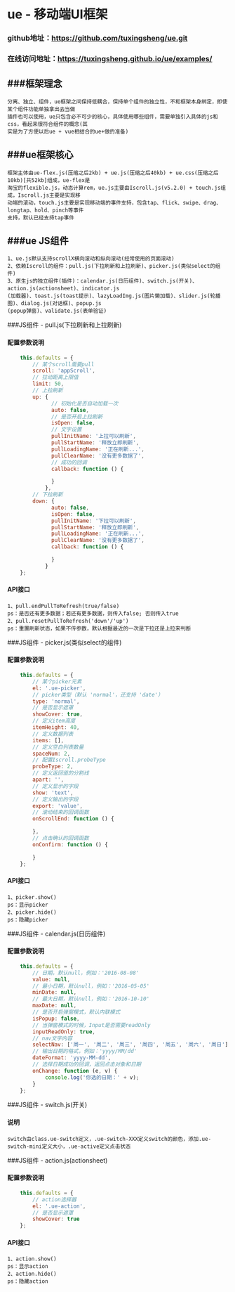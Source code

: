 # ue - 移动端UI框架

### github地址：https://github.com/tuxingsheng/ue.git
### 在线访问地址：https://tuxingsheng.github.io/ue/examples/

###框架理念
---

    分离、独立、组件，ue框架之间保持低耦合，保持单个组件的独立性，不和框架本身绑定，即使某个组件功能单独拿出去当做
    插件也可以使用，ue只包含必不可少的核心，具体使用哪些组件，需要单独引入具体的js和css，看起来很符合组件的概念(其
    实是为了方便以后ue + vue相结合的ue+做的准备)


###ue框架核心
---

    框架主体由ue-flex.js(压缩之后2kb) + ue.js(压缩之后40kb) + ue.css(压缩之后10kb)[共52kb]组成，ue-flex是
    淘宝的flexible.js，动态计算rem，ue.js主要由Iscroll.js(v5.2.0) + touch.js组成，Iscroll.js主要是实现移
    动端的滚动，touch.js主要是实现移动端的事件支持，包含tap、flick、swipe、drag、longtap、hold、pinch等事件
    支持，默认已经支持tap事件


###ue JS组件
---

    1、ue.js默认支持scrollX横向滚动和纵向滚动(经常使用的页面滚动)
    2、依赖Iscroll的组件：pull.js(下拉刷新和上拉刷新)、picker.js(类似select的组件)
    3、原生js的独立组件(插件)：calendar.js(日历组件)、switch.js(开关)、action.js(actionsheet)、indicator.js
    (加载器)、toast.js(toast提示)、lazyLoadImg.js(图片懒加载)、slider.js(轮播图)、dialog.js(对话框)、popup.js
    (popup弹窗)、validate.js(表单验证)


###JS组件 - pull.js(下拉刷新和上拉刷新)
#### 配置参数说明
```javascript
    this.defaults = {
        // 某个scroll需要pull
        scroll: 'appScroll',
        // 拉动距离上限值
        limit: 50,
        // 上拉刷新
        up: {
              // 初始化是否自动加载一次
              auto: false,
              // 是否开启上拉刷新
              isOpen: false,
              // 文字设置
              pullInitName: '上拉可以刷新',
              pullStartName: '释放立即刷新',
              pullLoadingName: '正在刷新...',
              pullClearName: '没有更多数据了',
              // 成功的回调
              callback: function () {

              }
            },
        // 下拉刷新
        down: {
              auto: false,
              isOpen: false,
              pullInitName: '下拉可以刷新',
              pullStartName: '释放立即刷新',
              pullLoadingName: '正在刷新...',
              pullClearName: '没有更多数据了',
              callback: function () {

              }
            }
    };
```
#### API接口

    1、pull.endPullToRefresh(true/false)
    ps：是否还有更多数据；若还有更多数据，则传入false; 否则传入true
    2、pull.resetPullToRefresh('down'/'up')
    ps：重置刷新状态，如果不传参数，默认根据最近的一次是下拉还是上拉来判断



###JS组件 - picker.js(类似select的组件)
#### 配置参数说明
```javascript
    this.defaults = {
        // 某个picker元素
        el: '.ue-picker',
        // picker类型（默认 'normal'，还支持 'date'）
        type: 'normal',
        // 是否显示遮罩
        showCover: true,
        // 定义item高度
        itemHeight: 40,
        // 定义数据列表
        items: [],
        // 定义空白列表数量
        spaceNum: 2,
        // 配置Iscroll.probeType
        probeType: 2,
        // 定义返回值的分割线
        apart: '',
        // 定义显示的字段
        show: 'text',
        // 定义输出的字段
        export: 'value',
        // 滚动结束的回调函数
        onScrollEnd: function () {

        },
        // 点击确认的回调函数
        onConfirm: function () {

        }
    };
```

#### API接口

    1、picker.show()
    ps：显示picker
    2、picker.hide()
    ps：隐藏picker


###JS组件 - calendar.js(日历组件)
#### 配置参数说明
```javascript
    this.defaults = {
        // 日期，默认null，例如：'2016-08-08'
        value: null,
        // 最小日期，默认null，例如：'2016-05-05'
        minDate: null,
        // 最大日期，默认null，例如：'2016-10-10'
        maxDate: null,
        // 是否开启弹窗模式，默认内联模式
        isPopup: false,
        // 当弹窗模式的时候，Input是否需要readOnly
        inputReadOnly: true,
        // nav文字内容
        selectNav: ['周一', '周二', '周三', '周四', '周五', '周六', '周日'],
        // 输出日期的格式，例如：'yyyy/MM/dd'
        dateFormat: 'yyyy-MM-dd',
        // 选择日期成功的回调，返回点击对象和日期
        onChange: function (e, v) {
            console.log('你选的日期：' + v);
        }
    };
```

###JS组件 - switch.js(开关)
#### 说明

    switch由class.ue-switch定义，.ue-switch-XXX定义switch的颜色，添加.ue-switch-mini定义大小，.ue-active定义点击状态


###JS组件 - action.js(actionsheet)
#### 配置参数说明
```javascript
    this.defaults = {
        // action选择器
        el: '.ue-action',
        // 是否显示遮罩
        showCover: true
    };
```

#### API接口

    1、action.show()
    ps：显示action
    2、action.hide()
    ps：隐藏action






